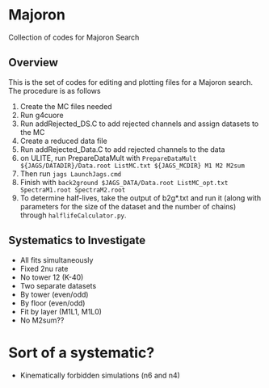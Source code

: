 # Majoron
Collection of codes for Majoron Search

## Overview
This is the set of codes for editing and plotting files for a Majoron search. The procedure is as follows

1. Create the MC files needed
2. Run g4cuore 
3. Run addRejected_DS.C to add rejected channels and assign datasets to the MC
4. Create a reduced data file
5. Run addRejected_Data.C to add rejected channels to the data
6. on ULITE, run PrepareDataMult with ```PrepareDataMult ${JAGS/DATADIR}/Data.root ListMC.txt ${JAGS_MCDIR} M1 M2 M2sum```
7. Then run ```jags LaunchJags.cmd```
8. Finish with ```back2ground $JAGS_DATA/Data.root ListMC_opt.txt SpectraM1.root SpectraM2.root```
9. To determine half-lives, take the output of b2g*.txt and run it (along with parameters for the size of the dataset and the number of chains) through `halflifeCalculator.py`.

## Systematics to Investigate

* All fits simultaneously
* Fixed 2nu rate
* No tower 12 (K-40)
* Two separate datasets
* By tower (even/odd)
* By floor (even/odd)
* Fit by layer (M1L1, M1L0)
* No M2sum??

# Sort of a systematic?
* Kinematically forbidden simulations (n6 and n4)
